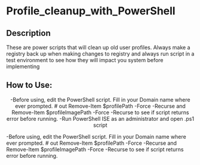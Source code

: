 # 

<h1>Profile_cleanup_with_PowerShell</h1>
<h2>Description</h2>
These are power scripts that will clean up old user profiles. Always make a registry back up when making changes to registry and always run script in a test environment to see how they will impact you system before implementing <br/>
<h2>How to Use:</h2>
<p align="center">
-Before using, edit the PowerShell script. Fill in your Domain name where ever prompted. # out Remove-Item $profilePath -Force -Recurse and Remove-Item $profileImagePath -Force -Recurse to see if script returns error before running. 
-Run PowerShell ISE as an administrator and open .ps1 script 

  
-Before using, edit the PowerShell script. Fill in your Domain name where ever prompted. # out Remove-Item $profilePath -Force -Recurse and Remove-Item $profileImagePath -Force -Recurse to see if script returns error before running.
  <!--
 ```diff
- text in red
+ text in green
! text in orange
# text in gray
@@ text in purple (and bold)@@
```
--!>
